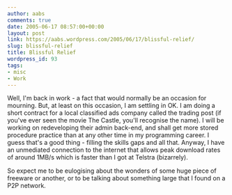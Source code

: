 ```yaml
---
author: aabs
comments: true
date: 2005-06-17 08:57:00+00:00
layout: post
link: https://aabs.wordpress.com/2005/06/17/blissful-relief/
slug: blissful-relief
title: Blissful Relief
wordpress_id: 93
tags:
- misc
- Work
---
```


Well, I'm back in work - a fact that would normally be an occasion for mourning. But, at least on this occasion, I am settling in OK. I am doing a short contract for a local classified ads company called the trading post (if you've ever seen the movie The Castle, you'll recognise the name). I will be working on redeveloping their admin back-end, and shall get more stored procedure practice than at any other time in my programming career. I guess that's a good thing - filling the skills gaps and all that. Anyway, I have an unmediated connection to the internet that allows peak download rates of around 1MB/s which is faster than I got at Telstra (bizarrely).

So expect me to be eulogising about the wonders of some huge piece of freeware or another, or to be talking about something large that I found on a P2P network.
